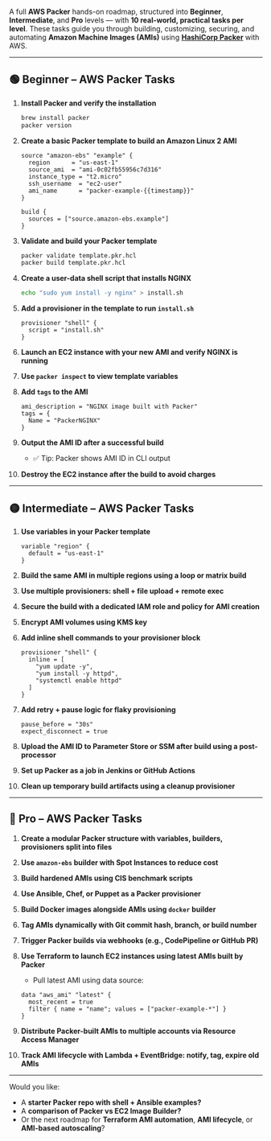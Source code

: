 A full **AWS Packer** hands-on roadmap, structured into **Beginner**, **Intermediate**, and **Pro** levels — with **10 real-world, practical tasks per level**. These tasks guide you through building, customizing, securing, and automating **Amazon Machine Images (AMIs)** using **[HashiCorp Packer](https://www.packer.io/)** with AWS.

---

## 🟢 **Beginner – AWS Packer Tasks**

1. **Install Packer and verify the installation**
   ```bash
   brew install packer
   packer version
   ```

2. **Create a basic Packer template to build an Amazon Linux 2 AMI**
   ```hcl
   source "amazon-ebs" "example" {
     region      = "us-east-1"
     source_ami  = "ami-0c02fb55956c7d316"
     instance_type = "t2.micro"
     ssh_username  = "ec2-user"
     ami_name      = "packer-example-{{timestamp}}"
   }

   build {
     sources = ["source.amazon-ebs.example"]
   }
   ```

3. **Validate and build your Packer template**
   ```bash
   packer validate template.pkr.hcl
   packer build template.pkr.hcl
   ```

4. **Create a user-data shell script that installs NGINX**
   ```bash
   echo "sudo yum install -y nginx" > install.sh
   ```

5. **Add a provisioner in the template to run `install.sh`**
   ```hcl
   provisioner "shell" {
     script = "install.sh"
   }
   ```

6. **Launch an EC2 instance with your new AMI and verify NGINX is running**

7. **Use `packer inspect` to view template variables**

8. **Add `tags` to the AMI**
   ```hcl
   ami_description = "NGINX image built with Packer"
   tags = {
     Name = "PackerNGINX"
   }
   ```

9. **Output the AMI ID after a successful build**
   - ✅ Tip: Packer shows AMI ID in CLI output

10. **Destroy the EC2 instance after the build to avoid charges**

---

## 🟡 **Intermediate – AWS Packer Tasks**

1. **Use variables in your Packer template**
   ```hcl
   variable "region" {
     default = "us-east-1"
   }
   ```

2. **Build the same AMI in multiple regions using a loop or matrix build**

3. **Use multiple provisioners: shell + file upload + remote exec**

4. **Secure the build with a dedicated IAM role and policy for AMI creation**

5. **Encrypt AMI volumes using KMS key**

6. **Add inline shell commands to your provisioner block**
   ```hcl
   provisioner "shell" {
     inline = [
       "yum update -y",
       "yum install -y httpd",
       "systemctl enable httpd"
     ]
   }
   ```

7. **Add retry + pause logic for flaky provisioning**
   ```hcl
   pause_before = "30s"
   expect_disconnect = true
   ```

8. **Upload the AMI ID to Parameter Store or SSM after build using a post-processor**

9. **Set up Packer as a job in Jenkins or GitHub Actions**

10. **Clean up temporary build artifacts using a cleanup provisioner**

---

## 🔴 **Pro – AWS Packer Tasks**

1. **Create a modular Packer structure with variables, builders, provisioners split into files**

2. **Use `amazon-ebs` builder with Spot Instances to reduce cost**

3. **Build hardened AMIs using CIS benchmark scripts**

4. **Use Ansible, Chef, or Puppet as a Packer provisioner**

5. **Build Docker images alongside AMIs using `docker` builder**

6. **Tag AMIs dynamically with Git commit hash, branch, or build number**

7. **Trigger Packer builds via webhooks (e.g., CodePipeline or GitHub PR)**

8. **Use Terraform to launch EC2 instances using latest AMIs built by Packer**
   - Pull latest AMI using data source:
   ```hcl
   data "aws_ami" "latest" {
     most_recent = true
     filter { name = "name"; values = ["packer-example-*"] }
   }
   ```

9. **Distribute Packer-built AMIs to multiple accounts via Resource Access Manager**

10. **Track AMI lifecycle with Lambda + EventBridge: notify, tag, expire old AMIs**

---

Would you like:
- A **starter Packer repo with shell + Ansible examples?**
- A **comparison of Packer vs EC2 Image Builder?**
- Or the next roadmap for **Terraform AMI automation**, **AMI lifecycle**, or **AMI-based autoscaling**?
